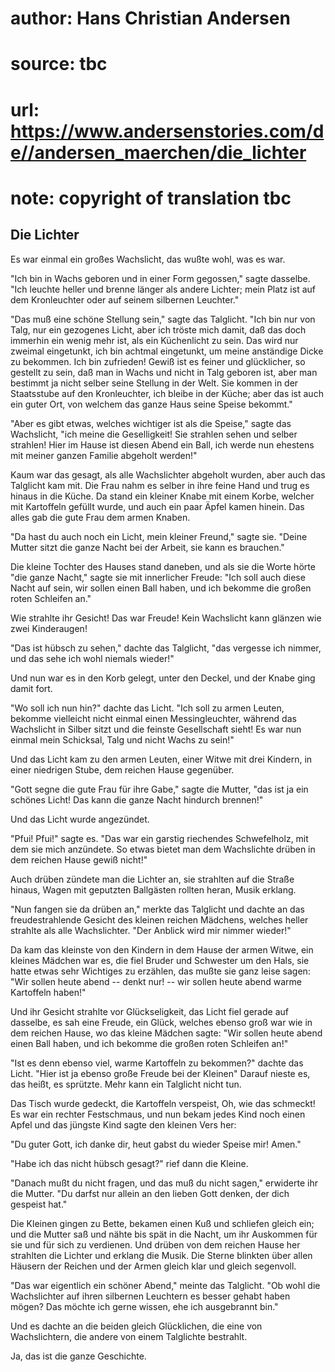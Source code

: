 # author: Hans Christian Andersen
# source: tbc
# url: https://www.andersenstories.com/de//andersen_maerchen/die_lichter
# note: copyright of translation tbc

## Die Lichter 

Es war einmal ein großes Wachslicht, das wußte wohl, was es war.

"Ich bin in Wachs geboren und in einer Form gegossen," sagte dasselbe.
"Ich leuchte heller und brenne länger als andere Lichter; mein Platz
ist auf dem Kronleuchter oder auf seinem silbernen Leuchter."

"Das muß eine schöne Stellung sein," sagte das Talglicht. "Ich bin
nur von Talg, nur ein gezogenes Licht, aber ich tröste mich damit, daß
das doch immerhin ein wenig mehr ist, als ein Küchenlicht zu sein. Das
wird nur zweimal eingetunkt, ich bin achtmal eingetunkt, um meine
anständige Dicke zu bekommen. Ich bin zufrieden! Gewiß ist es feiner und
glücklicher, so gestellt zu sein, daß man in Wachs und nicht in Talg
geboren ist, aber man bestimmt ja nicht selber seine Stellung in der
Welt. Sie kommen in der Staatsstube auf den Kronleuchter, ich bleibe in
der Küche; aber das ist auch ein guter Ort, von welchem das ganze Haus
seine Speise bekommt."

"Aber es gibt etwas, welches wichtiger ist als die Speise," sagte das
Wachslicht, "ich meine die Geselligkeit! Sie strahlen sehen und selber
strahlen! Hier im Hause ist diesen Abend ein Ball, ich werde nun
ehestens mit meiner ganzen Familie abgeholt werden!"

Kaum war das gesagt, als alle Wachslichter abgeholt wurden, aber auch
das Talglicht kam mit. Die Frau nahm es selber in ihre feine Hand und
trug es hinaus in die Küche. Da stand ein kleiner Knabe mit einem Korbe,
welcher mit Kartoffeln gefüllt wurde, und auch ein paar Äpfel kamen
hinein. Das alles gab die gute Frau dem armen Knaben.

"Da hast du auch noch ein Licht, mein kleiner Freund," sagte sie.
"Deine Mutter sitzt die ganze Nacht bei der Arbeit, sie kann es
brauchen."

Die kleine Tochter des Hauses stand daneben, und als sie die Worte hörte
"die ganze Nacht," sagte sie mit innerlicher Freude: "Ich soll auch
diese Nacht auf sein, wir sollen einen Ball haben, und ich bekomme die
großen roten Schleifen an."

Wie strahlte ihr Gesicht! Das war Freude! Kein Wachslicht kann glänzen
wie zwei Kinderaugen!

"Das ist hübsch zu sehen," dachte das Talglicht, "das vergesse ich
nimmer, und das sehe ich wohl niemals wieder!"

Und nun war es in den Korb gelegt, unter den Deckel, und der Knabe ging
damit fort.

"Wo soll ich nun hin?" dachte das Licht. "Ich soll zu armen Leuten,
bekomme vielleicht nicht einmal einen Messingleuchter, während das
Wachslicht in Silber sitzt und die feinste Gesellschaft sieht! Es war
nun einmal mein Schicksal, Talg und nicht Wachs zu sein!"

Und das Licht kam zu den armen Leuten, einer Witwe mit drei Kindern, in
einer niedrigen Stube, dem reichen Hause gegenüber.

"Gott segne die gute Frau für ihre Gabe," sagte die Mutter, "das ist
ja ein schönes Licht! Das kann die ganze Nacht hindurch brennen!"

Und das Licht wurde angezündet.

"Pfui! Pfui!" sagte es. "Das war ein garstig riechendes Schwefelholz,
mit dem sie mich anzündete. So etwas bietet man dem Wachslichte drüben
in dem reichen Hause gewiß nicht!"

Auch drüben zündete man die Lichter an, sie strahlten auf die Straße
hinaus, Wagen mit geputzten Ballgästen rollten heran, Musik erklang.

"Nun fangen sie da drüben an," merkte das Talglicht und dachte an das
freudestrahlende Gesicht des kleinen reichen Mädchens, welches heller
strahlte als alle Wachslichter. "Der Anblick wird mir nimmer wieder!"

Da kam das kleinste von den Kindern in dem Hause der armen Witwe, ein
kleines Mädchen war es, die fiel Bruder und Schwester um den Hals, sie
hatte etwas sehr Wichtiges zu erzählen, das mußte sie ganz leise sagen:
"Wir sollen heute abend -- denkt nur! -- wir sollen heute abend warme
Kartoffeln haben!"

Und ihr Gesicht strahlte vor Glückseligkeit, das Licht fiel gerade auf
dasselbe, es sah eine Freude, ein Glück, welches ebenso groß war wie in
dem reichen Hause, wo das kleine Mädchen sagte: "Wir sollen heute abend
einen Ball haben, und ich bekomme die großen roten Schleifen an!"

"Ist es denn ebenso viel, warme Kartoffeln zu bekommen?" dachte das
Licht. "Hier ist ja ebenso große Freude bei der Kleinen" Darauf nieste
es, das heißt, es sprützte. Mehr kann ein Talglicht nicht tun.

Das Tisch wurde gedeckt, die Kartoffeln verspeist, Oh, wie das schmeckt!
Es war ein rechter Festschmaus, und nun bekam jedes Kind noch einen
Apfel und das jüngste Kind sagte den kleinen Vers her:

"Du guter Gott, ich danke dir,
heut gabst du wieder Speise mir!
Amen."

"Habe ich das nicht hübsch gesagt?" rief dann die Kleine.

"Danach mußt du nicht fragen, und das muß du nicht sagen," erwiderte
ihr die Mutter. "Du darfst nur allein an den lieben Gott denken, der
dich gespeist hat."

Die Kleinen gingen zu Bette, bekamen einen Kuß und schliefen gleich ein;
und die Mutter saß und nähte bis spät in die Nacht, um ihr Auskommen für
sie und für sich zu verdienen. Und drüben von dem reichen Hause her
strahlten die Lichter und erklang die Musik. Die Sterne blinkten über
allen Häusern der Reichen und der Armen gleich klar und gleich
segenvoll.

"Das war eigentlich ein schöner Abend," meinte das Talglicht. "Ob
wohl die Wachslichter auf ihren silbernen Leuchtern es besser gehabt
haben mögen? Das möchte ich gerne wissen, ehe ich ausgebrannt bin."

Und es dachte an die beiden gleich Glücklichen, die eine von
Wachslichtern, die andere von einem Talglichte bestrahlt.

Ja, das ist die ganze Geschichte.
